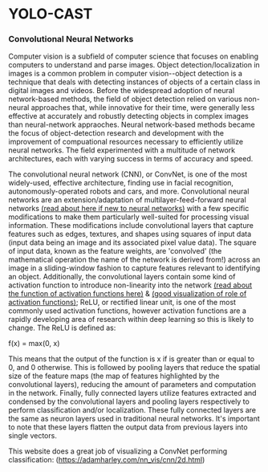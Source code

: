 # YOLO-CAST

### Convolutional Neural Networks

Computer vision is a subfield of computer science that focuses on enabling computers to understand and parse images. Object detection/localization in images is a common problem in computer vision--object detection is a technique that deals with detecting instances of objects of a certain class in digital images and videos.  Before the widespread adoption of neural network-based methods, the field of object detection relied on various non-neural approaches that, while innovative for their time, were generally less effective at accurately and robustly detecting objects in complex images than neural-network appraoches. Neural network-based methods became the focus of object-detection research and development with the improvement of compuational resources necessary to efficiently utilize neural networks. The field experimented with a multitude of network architectures, each with varying success in terms of accuracy and speed.

The convolutional neural network (CNN), or ConvNet, is one of the most widely-used, effective architecture, finding use in facial recognition, autonomously-operated robots and cars, and more. Convolutional neural networks are an extension/adaptation of multilayer-feed-forward neural networks [(read about here if new to neural networks)](http://neuralnetworksanddeeplearning.com/chap1.html) with a few specific modifications to make them particularly well-suited for processing visual information. These modifications include convolutional layers that capture features such as edges, textures, and shapes using squares of input data (input data being an image and its associated pixel value data). The square of input data, known as the feature weights, are 'convolved' (the mathematical operation the name of the network is derived from!) across an image in a sliding-window fashion to capture features relevant to identifying an object. Additionally, the convolutional layers contain some kind of activation function to introduce non-linearity into the network [(read about the function of activation functions here)](http://neuralnetworksanddeeplearning.com/chap1.html#sigmoid_neurons) & [(good visualization of role of activation functions)](https://www.youtube.com/watch?v=Ln8pV1AXAgQ); ReLU, or rectified linear unit, is one of the most commonly used activation functions, however activation functions are a rapidly developing area of research within deep learning so this is likely to change. The ReLU is defined as: 

f(x) = max(0, x)

This means that the output of the function is x if is greater than or equal to 0, and 0 otherwise. This is followed by pooling layers that reduce the spatial size of the feature maps (the map of features highlighted by the convolutional layers), reducing the amount of parameters and computation in the network. Finally, fully connected layers utilize features extracted and condensed by the convolutional layers and pooling layers respectively to perform classification and/or localization. These fully connected layers are the same as neuron layers used in traditional neural networks. It's important to note that these layers flatten the output data from previous layers into single vectors.

This website does a great job of visualizing a ConvNet performing classification: (https://adamharley.com/nn_vis/cnn/2d.html)
